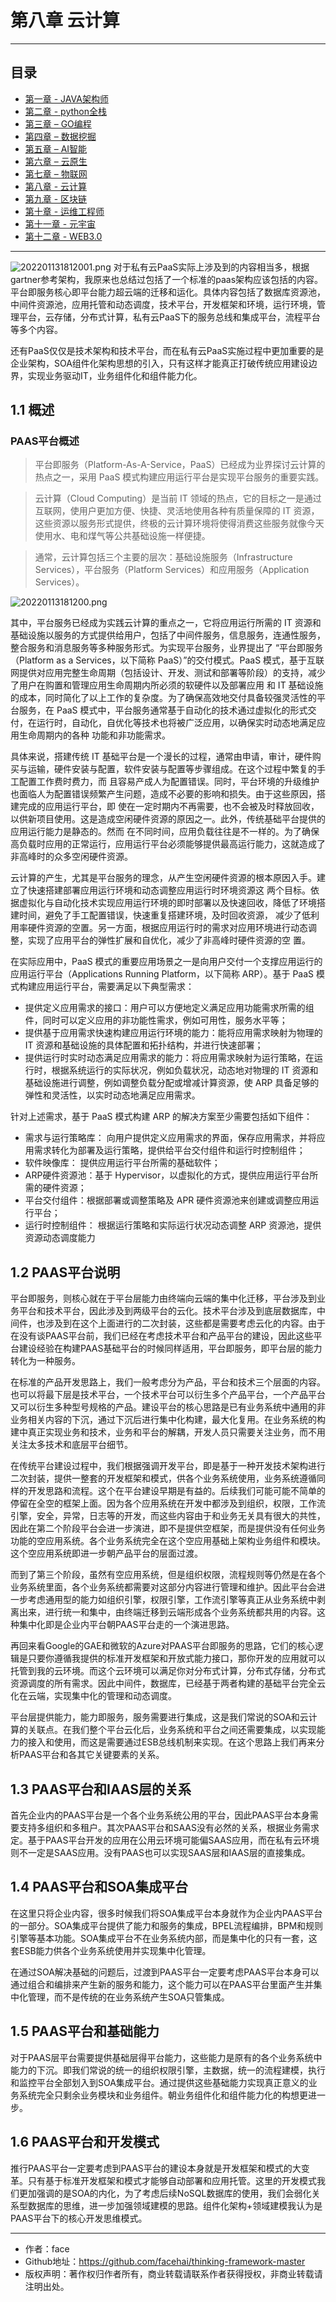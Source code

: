 # 第八章 云计算

------
## 目录
- [第一章 - JAVA架构师](JAVA架构师.md)
- [第二章 - python全栈](python全栈.md)
- [第三章 – GO编程](GO编程.md)
- [第四章 – 数据挖掘](数据挖掘.md)
- [第五章 – AI智能](AI智能.md)
- [第六章 – 云原生](云原生.md)
- [第七章 – 物联网](物联网.md)
- [第八章 - 云计算](云计算.md)
- [第九章 - 区块链](区块链.md)
- [第十章 - 运维工程师](运维工程师.md)
- [第十一章 - 元宇宙](8.1云计算-PAAS.md)
- [第十二章 - WEB3.0](WEB3.0.md)
------

![202201131812001.png](screenshot/202201131812001.png)
对于私有云PaaS实际上涉及到的内容相当多，根据gartner参考架构，我原来也总结过包括了一个标准的paas架构应该包括的内容。平台即服务核心即平台能力超云端的迁移和运化。具体内容包括了数据库资源池，中间件资源池，应用托管和动态调度，技术平台，开发框架和环境，运行环境，管理平台，云存储，分布式计算，私有云PaaS下的服务总线和集成平台，流程平台等多个内容。

还有PaaS仅仅是技术架构和技术平台，而在私有云PaaS实施过程中更加重要的是企业架构，SOA组件化架构思想的引入，只有这样才能真正打破传统应用建设边界，实现业务驱动IT，业务组件化和组件能力化。

## 1.1 概述
### PAAS平台概述
> 平台即服务（Platform-As-A-Service，PaaS）已经成为业界探讨云计算的热点之一，采用 PaaS 模式构建应用运行平台是实现平台服务的重要实践。

> 云计算（Cloud Computing）是当前 IT 领域的热点，它的目标之一是通过互联网，使用户更加方便、快捷、灵活地使用各种有质量保障的 IT 资源，这些资源以服务形式提供，终极的云计算环境将使得消费这些服务就像今天使用水、电和煤气等公共基础设施一样便捷。

> 通常，云计算包括三个主要的层次：基础设施服务（Infrastructure Services），平台服务（Platform Services）和应用服务（Application Services）。

![20220113181200.png](screenshot/20220113181200.png)

其中，平台服务已经成为实践云计算的重点之一，它将应用运行所需的 IT 资源和基础设施以服务的方式提供给用户，包括了中间件服务，信息服务，连通性服务，整合服务和消息服务等多种服务形式。为实现平台服务，业界提出了 “平台即服务（Platform as a Services，以下简称 PaaS）”的交付模式。PaaS 模式，基于互联网提供对应用完整生命周期（包括设计、开发、测试和部署等阶段）的支持，减少了用户在购置和管理应用生命周期内所必须的软硬件以及部署应用 和 IT 基础设施的成本，同时简化了以上工作的复杂度。为了确保高效地交付具备较强灵活性的平台服务，在 PaaS 模式中，平台服务通常基于自动化的技术通过虚拟化的形式交付，在运行时，自动化，自优化等技术也将被广泛应用，以确保实时动态地满足应用生命周期内的各种 功能和非功能需求。

具体来说，搭建传统 IT 基础平台是一个漫长的过程，通常由申请，审计，硬件购买与运输，硬件安装与配置，软件安装与配置等步骤组成。在这个过程中繁复的手工配置工作费时费力，而 且容易产成人为配置错误。同时，平台环境的升级维护也面临人为配置错误频繁产生问题，造成不必要的影响和损失。由于这些原因，搭建完成的应用运行平台，即 使在一定时期内不再需要，也不会被及时释放回收，以供新项目使用。这是造成空闲硬件资源的原因之一。此外，传统基础平台提供的应用运行能力是静态的。然而 在不同时间，应用负载往往是不一样的。为了确保高负载时应用的正常运行，应用运行平台必须能够提供最高运行能力，这就造成了非高峰时的众多空闲硬件资源。

云计算的产生，尤其是平台服务的理念，从产生空闲硬件资源的根本原因入手。建立了快速搭建部署应用运行环境和动态调整应用运行时环境资源这 两个目标。依据虚拟化与自动化技术实现应用运行环境的即时部署以及快速回收，降低了环境搭建时间，避免了手工配置错误，快速重复搭建环境，及时回收资源， 减少了低利用率硬件资源的空置。另一方面，根据应用运行时的需求对应用环境进行动态调整，实现了应用平台的弹性扩展和自优化，减少了非高峰时硬件资源的空 置。

在实际应用中，PaaS 模式的重要应用场景之一是向用户交付一个支撑应用运行的应用运行平台（Applications Running Platform，以下简称 ARP）。基于 PaaS 模式构建应用运行平台，需要满足以下典型需求：

- 提供定义应用需求的接口：用户可以方便地定义满足应用功能需求所需的组件，同时可以定义应用的非功能性需求，例如可用性，服务水平等；
- 提供基于应用需求快速构建应用运行环境的能力：能将应用需求映射为物理的 IT 资源和基础设施的具体配置和拓扑结构，并进行快速部署；
- 提供运行时实时动态满足应用需求的能力：将应用需求映射为运行策略，在运行时，根据系统运行的实际状况，例如负载状况，动态地对物理的 IT 资源和基础设施进行调整，例如调整负载分配或增减计算资源，使 ARP 具备足够的弹性和灵活性，以实时动态地满足应用需求。

针对上述需求，基于 PaaS 模式构建 ARP 的解决方案至少需要包括如下组件：

- 需求与运行策略库： 向用户提供定义应用需求的界面，保存应用需求，并将应用需求转化为部署及运行策略，提供给平台交付组件和运行时控制组件；
- 软件映像库： 提供应用运行平台所需的基础软件；
- ARP硬件资源池：基于 Hypervisor，以虚拟化的方式，提供应用运行平台所需的硬件资源；
- 平台交付组件：根据部署或调整策略及 APR 硬件资源池来创建或调整应用运行平台；
- 运行时控制组件： 根据运行策略和实际运行状况动态调整 ARP 资源池，提供资源动态调度能力

## 1.2 PAAS平台说明
平台即服务，则核心就在于平台层能力由终端向云端的集中化迁移，平台涉及到业务平台和技术平台，因此涉及到两级平台的云化。技术平台涉及到底层数据库，中间件，也涉及到在这个上面进行的二次封装，这些都是需要考虑云化的内容。由于在没有谈PAAS平台前，我们已经在考虑技术平台和产品平台的建设，因此这些平台建设经验在构建PAAS基础平台的时候同样适用，平台即服务，即平台层的能力转化为一种服务。

在标准的产品开发思路上，我们一般考虑分为产品，平台和技术三个层面的内容。也可以将最下层是技术平台，一个技术平台可以衍生多个产品平台，一个产品平台又可以衍生多种型号规格的产品。建设平台的核心思路是已有业务系统中通用的非业务相关内容的下沉，通过下沉后进行集中化构建，最大化复用。在业务系统的构建中真正实现业务和技术，业务和平台的解耦，开发人员只需要关注业务，而不用关注太多技术和底层平台细节。

在传统平台建设过程中，我们根据强调开发平台，即是基于一种开发技术架构进行二次封装，提供一整套的开发框架和模式，供各个业务系统使用，业务系统遵循同样的开发思路和流程。这个在平台建设早期是有益的。后续我们可能可能不简单的停留在全空的框架上面。因为各个应用系统在开发中都涉及到组织，权限，工作流引擎，安全，异常，日志等的开发，而这些内容由于和业务无关具有很大的共性，因此在第二个阶段平台会进一步演进，即不是提供空框架，而是提供没有任何业务功能的空应用系统。各个业务系统完全在这个空应用基础上架构业务组件和模块。这个空应用系统即进一步朝产品平台的层面过渡。

而到了第三个阶段，虽然有空应用系统，但是组织权限，流程规则等仍然是在各个业务系统里面，各个业务系统都需要对这部分内容进行管理和维护。因此平台会进一步考虑通用型的能力如组织引擎，权限引擎，工作流引擎等真正从业务系统中剥离出来，进行统一和集中，由终端迁移到云端形成各个业务系统都共用的内容。这种集中化即是企业内平台朝PAAS平台走的一个演进思路。

再回来看Google的GAE和微软的Azure对PAAS平台即服务的思路，它们的核心逻辑是只要你遵循我提供的标准开发框架和开放式能力接口，那你开发的应用就可以托管到我的云环境。而这个云环境可以满足你对分布式计算，分布式存储，分布式资源调度的所有需求。因此中间件，数据库，已经基于两者构建的基础平台完全云化在云端，实现集中化的管理和动态调度。

平台层提供能力，能力即服务，服务需要进行集成，这是我们常说的SOA和云计算的关联点。在我们整个平台云化后，业务系统和平台之间还需要集成，以实现能力的接入和使用，而这是需要通过ESB总线机制来实现。在这个思路上我们再来分析PAAS平台和各其它关键要素的关系。

## 1.3 PAAS平台和IAAS层的关系
首先企业内的PAAS平台是一个各个业务系统公用的平台，因此PAAS平台本身需要支持多组织和多租户。其次PAAS平台和SAAS没有必然的关系，根据业务需求定。基于PAAS平台开发的应用在公用云环境可能偏SAAS应用，而在私有云环境则不一定是SAAS应用。没有PAAS也可以实现SAAS层和IAAS层的直接集成。

## 1.4 PAAS平台和SOA集成平台
在这里只将企业内容，很多时候我们将SOA集成平台本身就作为企业内PAAS平台的一部分。SOA集成平台提供了能力和服务的集成，BPEL流程编排，BPM和规则引擎等基本功能。SOA集成平台不在业务系统内部，而是集中化的只有一套，这套ESB能力供各个业务系统使用并实现集中化管理。

在通过SOA解决基础的问题后，过渡到PAAS平台一定要考虑PAAS平台本身可以通过组合和编排来产生新的服务和能力，这个能力可以在PAAS平台里面产生并集中化管理，而不是传统的在业务系统产生SOA只管集成。

## 1.5 PAAS平台和基础能力
对于PAAS层平台需要提供基础层得平台能力，这些能力是原有的各个业务系统中能力的下沉。即我们常说的统一的组织权限引擎，主数据，统一的流程建模，执行和监控平台全部划入到SOA集成平台。通过提供这些基础能力实现真正意义的业务系统完全只剩余业务模块和业务组件。朝业务组件化和组件能力化的构想更进一步。

## 1.6 PAAS平台和开发模式
推行PAAS平台一定要考虑到PAAS平台的建设本身就是开发框架和模式的大变革。只有基于标准开发框架和模式才能够自动部署和应用托管。这里的开发模式我们更加强调的是SOA的内化，为了考虑后续NoSQL数据库的使用，我们会弱化关系型数据库的思维，进一步加强领域建模的思路。组件化架构+领域建模我认为是PAAS平台下的核心开发思维模式。



---
- 作者：face
- Github地址：https://github.com/facehai/thinking-framework-master
- 版权声明：著作权归作者所有，商业转载请联系作者获得授权，非商业转载请注明出处。
